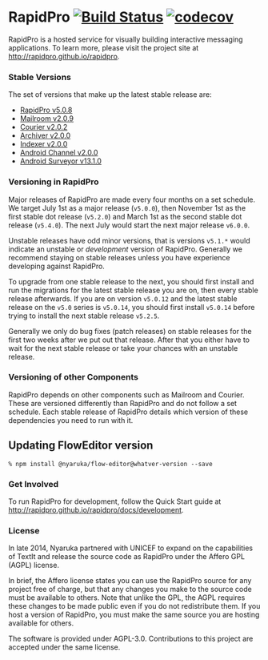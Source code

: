 # RapidPro [![Build Status](https://travis-ci.org/rapidpro/rapidpro.svg?branch=master)](https://travis-ci.org/rapidpro/rapidpro) [![codecov](https://codecov.io/gh/rapidpro/rapidpro/branch/master/graph/badge.svg)](https://codecov.io/gh/rapidpro/rapidpro)    

RapidPro is a hosted service for visually building interactive messaging applications.
To learn more, please visit the project site at http://rapidpro.github.io/rapidpro.

### Stable Versions

The set of versions that make up the latest stable release are:

 * [RapidPro v5.0.8](https://github.com/rapidpro/rapidpro/releases/tag/v5.0.0)
 * [Mailroom v2.0.9](https://github.com/nyaruka/mailroom/releases/tag/v2.0.0)
 * [Courier v2.0.2](https://github.com/nyaruka/courier/releases/tag/v2.0.0)
 * [Archiver v2.0.0](https://github.com/nyaruka/rp-archiver/releases/tag/v2.0.0)
 * [Indexer v2.0.0](https://github.com/nyaruka/rp-indexer/releases/tag/v2.0.0)
 * [Android Channel v2.0.0](https://github.com/rapidpro/android-channel/releases/tag/v2.0.0)
 * [Android Surveyor v13.1.0](https://github.com/rapidpro/surveyor/releases/tag/v13.1.0)

### Versioning in RapidPro

Major releases of RapidPro are made every four months on a set schedule. We target July 1st
as a major release (`v5.0.0`), then November 1st as the first stable dot release (`v5.2.0`) and March 1st
as the second stable dot release (`v5.4.0`). The next July would start the next major release `v6.0.0`.

Unstable releases have odd minor versions, that is versions `v5.1.*` would indicate an unstable or *development*
version of RapidPro. Generally we recommend staying on stable releases unless you
have experience developing against RapidPro.

To upgrade from one stable release to the next, you should first install and run the migrations
for the latest stable release you are on, then every stable release afterwards. If you are
on version `v5.0.12` and the latest stable release on the `v5.0` series is `v5.0.14`, you should
first install `v5.0.14` before trying to install the next stable release `v5.2.5`.

Generally we only do bug fixes (patch releases) on stable releases for the first two weeks after we put
out that release. After that you either have to wait for the next stable release or take your
chances with an unstable release.

### Versioning of other Components

RapidPro depends on other components such as Mailroom and Courier. These are versioned
differently than RapidPro and do not follow a set schedule. Each stable release of RapidPro
details which version of these dependencies you need to run with it.

## Updating FlowEditor version

```
% npm install @nyaruka/flow-editor@whatver-version --save
```

### Get Involved

To run RapidPro for development, follow the Quick Start guide at http://rapidpro.github.io/rapidpro/docs/development.

### License

In late 2014, Nyaruka partnered with UNICEF to expand on the capabilities of TextIt and release the source code as RapidPro under the Affero GPL (AGPL) license.

In brief, the Affero license states you can use the RapidPro source for any project free of charge, but that any changes you make to the source code must be available to others. Note that unlike the GPL, the AGPL requires these changes to be made public even if you do not redistribute them. If you host a version of RapidPro, you must make the same source you are hosting available for others.

The software is provided under AGPL-3.0. Contributions to this project are accepted under the same license.
